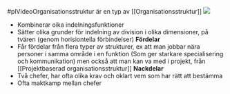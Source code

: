 #plVideoOrganisationsstruktur
är en typ av [[Organisationsstruktur]]
**![](https://lh7-us.googleusercontent.com/wHS0UerEWQ2rLTM0eKsg480MsTbcyGAm8fa1S7eQa8Mrr7tZiP12mzpIidLYeJ8JB8-G_e-QbNglm7spzTnscUAOIqjHJVBHaQDZvdExBxHzwunonLzOYEk2XetlnEb2PTyKeoSrdvmWaga2OwPFOPk)**
- Kombinerar oika indelningsfunktioner
- Sätter olika grunder för indelning av division i olika dimensioner, på tvären (genom horisiontella förbindelser)
**Fördelar**
- Får fördelar från flera typer av strukturer, ex att man jobbar nära personer i samma område i en funktion (Som ger starkare specialisering och kommunikation) men också att man kan va med i projekt, från [[Projektbaserad organisationsstruktur]]
**Nackdelar**
- Två chefer, har ofta olika krav och oklart vem som har rätt att bestämma
- Ofta maktkamp mellan chefer